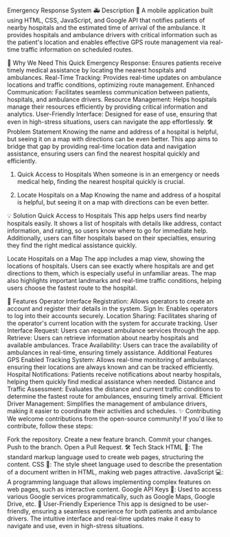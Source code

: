 Emergency Response System 🚑
Description 📑
A mobile application built using HTML, CSS, JavaScript, and Google API that notifies patients of nearby hospitals and the estimated time of arrival of the ambulance. It provides hospitals and ambulance drivers with critical information such as the patient's location and enables effective GPS route management via real-time traffic information on scheduled routes.

🌟 Why We Need This
Quick Emergency Response: Ensures patients receive timely medical assistance by locating the nearest hospitals and ambulances.
Real-Time Tracking: Provides real-time updates on ambulance locations and traffic conditions, optimizing route management.
Enhanced Communication: Facilitates seamless communication between patients, hospitals, and ambulance drivers.
Resource Management: Helps hospitals manage their resources efficiently by providing critical information and analytics.
User-Friendly Interface: Designed for ease of use, ensuring that even in high-stress situations, users can navigate the app effortlessly.
🛠 Problem Statement
Knowing the name and address of a hospital is helpful, but seeing it on a map with directions can be even better. This app aims to bridge that gap by providing real-time location data and navigation assistance, ensuring users can find the nearest hospital quickly and efficiently.

1. Quick Access to Hospitals
When someone is in an emergency or needs medical help, finding the nearest hospital quickly is crucial.

2. Locate Hospitals on a Map
Knowing the name and address of a hospital is helpful, but seeing it on a map with directions can be even better.

💡 Solution
Quick Access to Hospitals
This app helps users find nearby hospitals easily. It shows a list of hospitals with details like address, contact information, and rating, so users know where to go for immediate help. Additionally, users can filter hospitals based on their specialties, ensuring they find the right medical assistance quickly.

Locate Hospitals on a Map
The app includes a map view, showing the locations of hospitals. Users can see exactly where hospitals are and get directions to them, which is especially useful in unfamiliar areas. The map also highlights important landmarks and real-time traffic conditions, helping users choose the fastest route to the hospital.

🚀 Features
Operator Interface
Registration: Allows operators to create an account and register their details in the system.
Sign In: Enables operators to log into their accounts securely.
Location Sharing: Facilitates sharing of the operator's current location with the system for accurate tracking.
User Interface
Request: Users can request ambulance services through the app.
Retrieve: Users can retrieve information about nearby hospitals and available ambulances.
Trace Availability: Users can trace the availability of ambulances in real-time, ensuring timely assistance.
Additional Features
GPS Enabled Tracking System: Allows real-time monitoring of ambulances, ensuring their locations are always known and can be tracked efficiently.
Hospital Notifications: Patients receive notifications about nearby hospitals, helping them quickly find medical assistance when needed.
Distance and Traffic Assessment: Evaluates the distance and current traffic conditions to determine the fastest route for ambulances, ensuring timely arrival.
Efficient Driver Management: Simplifies the management of ambulance drivers, making it easier to coordinate their activities and schedules.
✨ Contributing
We welcome contributions from the open-source community! If you'd like to contribute, follow these steps:

Fork the repository.
Create a new feature branch.
Commit your changes.
Push to the branch.
Open a Pull Request.
🛠 Tech Stack
HTML 📝: The standard markup language used to create web pages, structuring the content.
CSS 🎨: The style sheet language used to describe the presentation of a document written in HTML, making web pages attractive.
JavaScript 💻: A programming language that allows implementing complex features on web pages, such as interactive content.
Google API Keys 🔑: Used to access various Google services programmatically, such as Google Maps, Google Drive, etc.
📱 User-Friendly Experience
This app is designed to be user-friendly, ensuring a seamless experience for both patients and ambulance drivers. The intuitive interface and real-time updates make it easy to navigate and use, even in high-stress situations.

